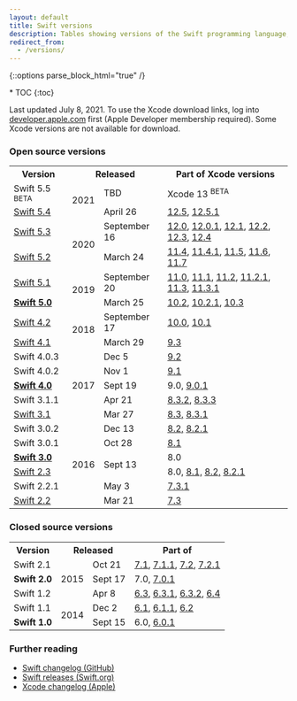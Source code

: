 ```yaml
---
layout: default
title: Swift versions
description: Tables showing versions of the Swift programming language, and their corresponding Xcode releases.
redirect_from:
  - /versions/
---
```

{::options parse_block_html="true" /}

<div id="compact-toc">
* TOC
{:toc}
</div>

Last updated July 8, 2021. To use the Xcode download links, log into [developer.apple.com](https://developer.apple.com/) first (Apple Developer membership required). Some Xcode versions are not available for download.

### Open source versions

<table>
  <tr>
    <th>Version</th>
    <th colspan="2">Released</th>
    <th>Part of Xcode versions</th>
  </tr>
  <tr>
    <td>
      Swift 5.5 <sup class="beta">BETA</sup>
    </td>
    <td rowspan="2">2021</td>
    <td>TBD</td>
    <td>
      Xcode 13 <sup class="beta">BETA</sup>
    </td>
  </tr>
  <tr>
    <td>
      <a href="https://swift.org/blog/swift-5-4-released/">Swift 5.4</a>
    </td>
    <td>April 26</td>
    <td>
      <a href="https://download.developer.apple.com/Developer_Tools/Xcode_12.5/Xcode_12.5.xip">12.5</a>,
      <a href="https://download.developer.apple.com/Developer_Tools/Xcode_12.5.1/Xcode_12.5.1.xip">12.5.1</a>
    </td>
  </tr>
  <tr>
    <td>
      <a href="https://swift.org/blog/swift-5-3-released/">Swift 5.3</a>
    </td>
    <td rowspan="2">2020</td>
    <td>September 16</td>
    <td>
      <a href="https://download.developer.apple.com/Developer_Tools/Xcode_12/Xcode_12.xip">12.0</a>,
      <a href="https://download.developer.apple.com/Developer_Tools/Xcode_12.0.1/Xcode_12.0.1.xip">12.0.1</a>,
      <a href="https://download.developer.apple.com/Developer_Tools/Xcode_12.1/Xcode_12.1.xip">12.1</a>,
      <a href="https://download.developer.apple.com/Developer_Tools/Xcode_12.2/Xcode_12.2.xip">12.2</a>,
      <a href="https://download.developer.apple.com/Developer_Tools/Xcode_12.3/Xcode_12.3.xip">12.3</a>,
      <a href="https://download.developer.apple.com/Developer_Tools/Xcode_12.4/Xcode_12.4.xip">12.4</a>
    </td>
  </tr>
  <tr>
    <td>
      <a href="https://swift.org/blog/swift-5-2-released/">Swift 5.2</a>
    </td>
    <td>March 24</td>
    <td>
      <a href="https://developer.apple.com/services-account/download?path=/Developer_Tools/Xcode_11.4/Xcode_11.4.xip">11.4</a>,
      <a href="https://developer.apple.com/services-account/download?path=/Developer_Tools/Xcode_11.4.1/Xcode_11.4.1.xip">11.4.1</a>,
      <a href="https://download.developer.apple.com/Developer_Tools/Xcode_11.5/Xcode_11.5.xip">11.5</a>,
      <a href="https://download.developer.apple.com/Developer_Tools/Xcode_11.6/Xcode_11.6.xip">11.6</a>,
      <a href="https://download.developer.apple.com/Developer_Tools/Xcode_11.7/Xcode_11.7.xip">11.7</a>
    </td>
  </tr>
  <tr>
    <td>
      <a href="https://swift.org/blog/swift-5-1-released/">Swift 5.1</a>
    </td>
    <td rowspan="2">2019</td>
    <td>September 20</td>
    <td>
      <a href="https://download.developer.apple.com/Developer_Tools/Xcode_11/Xcode_11.xip">11.0</a>,
      <a href="https://download.developer.apple.com/Developer_Tools/Xcode_11.1/Xcode_11.1.xip">11.1</a>,
      <a href="https://developer.apple.com/services-account/download?path=/Developer_Tools/Xcode_11.2/Xcode_11.2.xip">11.2</a>,
      <a href="https://developer.apple.com/services-account/download?path=/Developer_Tools/Xcode_11.2.1/Xcode_11.2.1.xip">11.2.1</a>,
      <a href="https://developer.apple.com/services-account/download?path=/Developer_Tools/Xcode_11.3/Xcode_11.3.xip">11.3</a>,
      <a href="https://developer.apple.com/services-account/download?path=/Developer_Tools/Xcode_11.3.1/Xcode_11.3.1.xip">11.3.1</a>
    </td>
  </tr>
  <tr>
    <td>
      <a href="https://swift.org/blog/swift-5-released/">
        <strong>Swift 5.0</strong>
      </a>
    </td>
    <td>March 25</td>
    <td>
      <a href="https://download.developer.apple.com/Developer_Tools/Xcode_10.2/Xcode_10.2.xip">10.2</a>,
      <a href="https://download.developer.apple.com/Developer_Tools/Xcode_10.2.1/Xcode_10.2.1.xip">10.2.1</a>,
      <a href="https://download.developer.apple.com/Developer_Tools/Xcode_10.3/Xcode_10.3.xip">10.3</a>
    </td>
  </tr>
  <tr>
    <td>
      <a href="https://swift.org/blog/swift-4-2-released/">Swift 4.2</a>
    </td>
    <td rowspan="2">2018</td>
    <td>September 17</td>
    <td>
      <a href="https://download.developer.apple.com/Developer_Tools/Xcode_10/Xcode_10.xip">10.0</a>,
      <a href="https://download.developer.apple.com/Developer_Tools/Xcode_10.1/Xcode_10.1.xip">10.1</a>
    </td>
  </tr>
  <tr>
    <td>
      <a href="https://swift.org/blog/swift-4-1-released/">Swift 4.1</a>
    </td>
    <td>March 29</td>
    <td>
      <a href="https://download.developer.apple.com/Developer_Tools/Xcode_9.3/Xcode_9.3.xip">9.3</a>
    </td>
  </tr>
  <tr>
    <td>Swift 4.0.3</td>
    <td rowspan="5">2017</td>
    <td>Dec 5</td>
    <td>
      <a href="https://download.developer.apple.com/Developer_Tools/Xcode_9.2/Xcode_9.2.xip">9.2</a>
    </td>
  </tr>
  <tr>
    <td>Swift 4.0.2</td>
    <td>Nov 1</td>
    <td>
      <a href="https://download.developer.apple.com/Developer_Tools/Xcode_9.1/Xcode_9.1.xip">9.1</a>
    </td>
  </tr>
  <tr>
    <td>
      <a href="https://swift.org/blog/swift-4-0-released/">
        <strong>Swift 4.0</strong>
      </a>
    </td>
    <td>Sept 19</td>
    <td>
      9.0,
      <a href="https://download.developer.apple.com/Developer_Tools/Xcode_9.0.1/Xcode_9.0.1.xip">9.0.1</a>
    </td>
  </tr>
  <tr>
    <td>Swift 3.1.1</td>
    <td>Apr 21</td>
    <td>
      <a href="https://download.developer.apple.com/Developer_Tools/Xcode_8.3.2/Xcode8.3.2.xip">8.3.2</a>,
      <a href="https://download.developer.apple.com/Developer_Tools/Xcode_8.3.3/Xcode8.3.3.xip">8.3.3</a>
    </td>
  </tr>
  <tr>
    <td>
      <a href="https://swift.org/blog/swift-3-1-released/">Swift 3.1</a>
    </td>
    <td>Mar 27</td>
    <td>
      <a href="https://download.developer.apple.com/Developer_Tools/Xcode_8.3/Xcode_8.3.xip">8.3,</a>
      <a href="https://download.developer.apple.com/Developer_Tools/Xcode_8.3.1/Xcode_8.3.1.xip">8.3.1</a>
    </td>
  </tr>
  <tr>
    <td>Swift 3.0.2</td>
    <td rowspan="6">2016</td>
    <td>Dec 13</td>
    <td>
      <a href="https://download.developer.apple.com/Developer_Tools/Xcode_8.2/Xcode_8.2.xip">8.2,</a>
      <a href="https://download.developer.apple.com/Developer_Tools/Xcode_8.2.1/Xcode_8.2.1.xip">8.2.1</a>
    </td>
  </tr>
  <tr>
    <td>Swift 3.0.1</td>
    <td>Oct 28</td>
    <td>
      <a href="https://download.developer.apple.com/Developer_Tools/Xcode_8.1/Xcode_8.1.xip">8.1</a>
    </td>
  </tr>
  <tr>
    <td>
      <a href="https://swift.org/blog/swift-3-0-released/">
        <strong>Swift 3.0</strong>
      </a>
    </td>
    <td rowspan="2">Sept 13</td>
    <td>8.0</td>
  </tr>
  <tr>
    <td>
      <a href="https://swift.org/blog/swift-2-3/">Swift 2.3</a>
    </td>
    <td>
      8.0,
      <a href="https://download.developer.apple.com/Developer_Tools/Xcode_8.1/Xcode_8.1.xip">8.1,</a>
      <a href="https://download.developer.apple.com/Developer_Tools/Xcode_8.2/Xcode_8.2.xip">8.2,</a>
      <a href="https://download.developer.apple.com/Developer_Tools/Xcode_8.2.1/Xcode_8.2.1.xip">8.2.1</a>
    </td>
  </tr>
  <tr>
    <td>Swift 2.2.1</td>
    <td>May 3</td>
    <td>
      <a href="https://download.developer.apple.com/Developer_Tools/Xcode_7.3.1/Xcode_7.3.1.dmg">7.3.1</a>
    </td>
  </tr>
  <tr>
    <td>
      <a href="https://swift.org/blog/swift-2-2-released/">Swift 2.2</a>
    </td>
    <td>Mar 21</td>
    <td>
      <a href="https://download.developer.apple.com/Developer_Tools/Xcode_7.3/Xcode_7.3.dmg">7.3</a>
    </td>
  </tr>
</table>

### Closed source versions

<table>
  <tr>
    <th>Version</th>
    <th colspan="2">Released</th>
    <th>Part of</th>
  </tr>
  <tr>
    <td>Swift 2.1</td>
    <td rowspan="3">2015</td>
    <td>Oct 21</td>
    <td>
      <a href="https://download.developer.apple.com/Developer_Tools/Xcode_7.1/Xcode_7.1.dmg">7.1</a>,
      <a href="https://download.developer.apple.com/Developer_Tools/Xcode_7.1.1/Xcode_7.1.1.dmg">7.1.1</a>,
      <a href="https://download.developer.apple.com/Developer_Tools/Xcode_7.2/Xcode_7.2.dmg">7.2</a>,
      <a href="https://download.developer.apple.com/Developer_Tools/Xcode_7.2.1/Xcode_7.2.1.dmg">7.2.1</a>
    </td>
  </tr>
  <tr>
    <td><strong>Swift 2.0</strong></td>
    <td>Sept 17</td>
    <td>
      7.0,
      <a href="https://download.developer.apple.com/Developer_Tools/Xcode_7.0.1/Xcode_7.0.1.dmg">7.0.1</a>
    </td>
  </tr>
  <tr>
    <td>Swift 1.2</td>
    <td>Apr 8</td>
    <td>
      <a href="https://download.developer.apple.com/Developer_Tools/Xcode_6.3/Xcode_6.3.dmg">6.3</a>,
      <a href="https://download.developer.apple.com/Developer_Tools/Xcode_6.3.1/Xcode_6.3.1.dmg">6.3.1</a>,
      <a href="https://download.developer.apple.com/Developer_Tools/Xcode_6.3.2/Xcode_6.3.2.dmg">6.3.2</a>,
      <a href="https://download.developer.apple.com/Developer_Tools/Xcode_6.4/Xcode_6.4.dmg">6.4</a>
    </td>
  </tr>
  <tr>
    <td>Swift 1.1</td>
    <td rowspan="2">2014</td>
    <td>Dec 2</td>
    <td>
      <a href="https://download.developer.apple.com/Developer_Tools/xcode_6.1/56841_xcode_6.1.dmg">6.1</a>,
      <a href="https://download.developer.apple.com/Developer_Tools/xcode_6.1.1/xcode_6.1.1.dmg">6.1.1</a>,
      <a href="https://download.developer.apple.com/Developer_Tools/Xcode_6.2/Xcode_6.2.dmg">6.2</a>
    </td>
  </tr>
  <tr>
    <td><strong>Swift 1.0</strong></td>
    <td>Sept 15</td>
    <td>
      6.0,
      <a href="https://download.developer.apple.com/Developer_Tools/xcode_6.0.1/xcode_6.0.1.dmg">6.0.1</a>
    </td>
  </tr>
</table>

### Further reading

* [Swift changelog (GitHub)](https://github.com/apple/swift/blob/master/CHANGELOG.md)
* [Swift releases (Swift.org)](https://swift.org/download/#releases)
* [Xcode changelog (Apple)](https://developer.apple.com/library/content/releasenotes/DeveloperTools/RN-Xcode/Chapters/Introduction.html)
